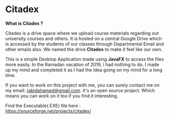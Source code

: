 # Citadex

<b> What is Citadex ? </b>

Citadex is a drive space where we upload course materials regarding out university courses and others. It is hosted on a central Google Drive which is accessed by the students of our classes through Departmental Email and other emails also. We named the drive <b>Citadex</b> to make it feel like our own. 

This is a simple Desktop Application made using <b>JavaFX</b> to access the files more easily. In the Ramadan vacation of 2019, I had nothing to do. I made up my mind and completed it as I had the idea going on my mind for a long time. 

If you want to work on this project with me, you can surely contact me on my email: rabidahamed@gmail.com. It's an open source project. Which means you can work on it too if you find it interesting. 

Find the Executable(.EXE) file here : https://sourceforge.net/projects/citadex/
